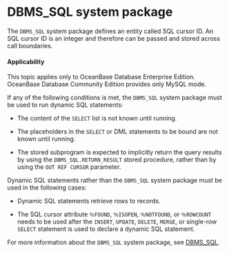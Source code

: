 DBMS_SQL system package
=================================

The `DBMS_SQL` system package defines an entity called SQL cursor ID. An SQL cursor ID is an integer and therefore can be passed and stored across call boundaries.

<main id="notice" >
    <h4>Applicability</h4>
    <p>This topic applies only to OceanBase Database Enterprise Edition. OceanBase Database Community Edition provides only MySQL mode. </p>
  </main>

If any of the following conditions is met, the `DBMS_SQL` system package must be used to run dynamic SQL statements:

* The content of the `SELECT` list is not known until running.



* The placeholders in the `SELECT` or DML statements to be bound are not known until running.



* The stored subprogram is expected to implicitly return the query results by using the `DBMS_SQL.RETURN_RESULT` stored procedure, rather than by using the `OUT REF CURSOR` parameter.






Dynamic SQL statements rather than the `DBMS_SQL` system package must be used in the following cases:

* Dynamic SQL statements retrieve rows to records.



* The SQL cursor attribute `％FOUND`, `％ISOPEN`, `％NOTFOUND`, or `％ROWCOUNT` needs to be used after the `INSERT`, `UPDATE`, `DELETE`, `MERGE`, or single-row `SELECT` statement is used to declare a dynamic SQL statement.






For more information about the `DBMS_SQL` system package, see [DBMS_SQL](../14.pl-system-package-oracle/152.dbms-sql-oracle/1.dbms-sql-overview-oracle.md).

